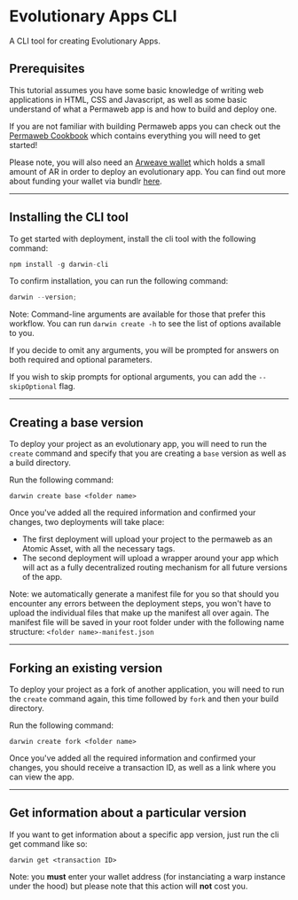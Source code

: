# Evolutionary Apps CLI

A CLI tool for creating Evolutionary Apps.

## Prerequisites

This tutorial assumes you have some basic knowledge of writing web applications in HTML, CSS and Javascript, as well as some basic understand of what a Permaweb app is and how to build and deploy one.

If you are not familiar with building Permaweb apps you can check out the [Permaweb Cookbook](https://cookbook.g8way.io) which contains everything you will need to get started!

Please note, you will also need an [Arweave wallet](https://arweave.app/) which holds a small amount of AR in order to deploy an evolutionary app. You can find out more about funding your wallet via bundlr [here](https://docs.bundlr.network/developer-docs/cli/funding-a-node).

---

## Installing the CLI tool

To get started with deployment, install the cli tool with the following command:

```jsx
npm install -g darwin-cli
```

To confirm installation, you can run the following command:

```jsx
darwin --version;
```

Note: Command-line arguments are available for those that prefer this workflow. You can run `darwin create -h` to see the list of options available to you.

If you decide to omit any arguments, you will be prompted for answers on both required and optional parameters.

If you wish to skip prompts for optional arguments, you can add the `--skipOptional` flag.

---

## Creating a base version

To deploy your project as an evolutionary app, you will need to run the `create` command and specify that you are creating a `base` version as well as a build directory.

Run the following command:

```
darwin create base <folder name>
```

Once you've added all the required information and confirmed your changes, two deployments will take place:

- The first deployment will upload your project to the permaweb as an Atomic Asset, with all the necessary tags.
- The second deployment will upload a wrapper around your app which will act as a fully decentralized routing mechanism for all future versions of the app.

Note: we automatically generate a manifest file for you so that should you encounter any errors between the deployment steps, you won't have to upload the individual files that make up the manifest all over again. The manifest file will be saved in your root folder under with the following name structure: `<folder name>-manifest.json`

---

## Forking an existing version

To deploy your project as a fork of another application, you will need to run the `create` command again, this time followed by `fork` and then your build directory.

Run the following command:

```
darwin create fork <folder name>
```

Once you've added all the required information and confirmed your changes, you should receive a transaction ID, as well as a link where you can view the app.

---

## Get information about a particular version

If you want to get information about a specific app version, just run the cli get command like so:

```
darwin get <transaction ID>
```

Note: you **must** enter your wallet address (for instanciating a warp instance under the hood) but please note that this action will **not** cost you.
